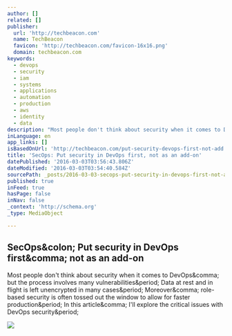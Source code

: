 ```yaml
---
author: []
related: []
publisher:
  url: 'http://techbeacon.com'
  name: TechBeacon
  favicon: 'http://techbeacon.com/favicon-16x16.png'
  domain: techbeacon.com
keywords:
  - devops
  - security
  - iam
  - systems
  - applications
  - automation
  - production
  - aws
  - identity
  - data
description: "Most people don't think about security when it comes to DevOps, but the process involves many vulnerabilities. Data at rest and in flight is left unencrypted in many cases. Moreover, role-based security is often tossed out the window to allow for faster production. In this article, I'll explore the critical issues with DevOps security."
inLanguage: en
app_links: []
isBasedOnUrl: 'http://techbeacon.com/put-security-devops-first-not-add'
title: 'SecOps: Put security in DevOps first, not as an add-on'
datePublished: '2016-03-03T03:56:43.806Z'
dateModified: '2016-03-03T03:54:40.584Z'
sourcePath: _posts/2016-03-03-secops-put-security-in-devops-first-not-as-an-add-on.md
published: true
inFeed: true
hasPage: false
inNav: false
_context: 'http://schema.org'
_type: MediaObject

---
```

<article style=""><h1>SecOps&amp;colon; Put security in DevOps first&amp;comma; not as an add-on</h1><p>Most people don't think about security when it comes to DevOps&amp;comma; but the process involves many vulnerabilities&amp;period; Data at rest and in flight is left unencrypted in many cases&amp;period; Moreover&amp;comma; role-based security is often tossed out the window to allow for faster production&amp;period; In this article&amp;comma; I'll explore the critical issues with DevOps security&amp;period;</p><img src="http://techbeacon.com/sites/default/files/devops-security-secops-issues-how-not-afterthought-systemic-approach-continuous-delivery-devsecops.jpg" /></article>
